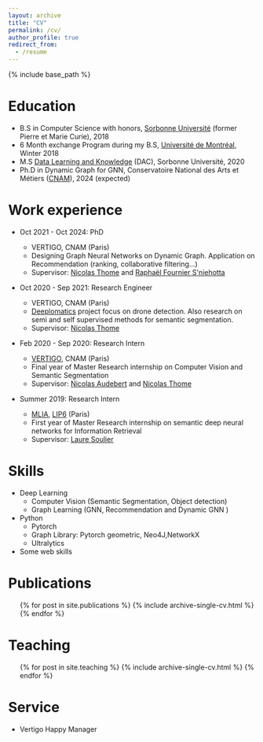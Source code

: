 ```yaml
---
layout: archive
title: "CV"
permalink: /cv/
author_profile: true
redirect_from:
  - /resume
---
```


{% include base_path %}

Education
======
* B.S in Computer Science with honors, [Sorbonne Université](https://sciences.sorbonne-universite.fr/) (former Pierre et Marie Curie), 2018
* 6 Month exchange Program during my B.S, [Université de Montréal](https://www.umontreal.ca/), Winter 2018
* M.S [Data Learning and Knowledge](https://dac.lip6.fr/master/) (DAC), Sorbonne Université, 2020
* Ph.D in Dynamic Graph for GNN, Conservatoire National des Arts et Métiers ([CNAM](https://cedric.cnam.fr/lab/)), 2024 (expected)

Work experience
======
* Oct 2021 - Oct 2024: PhD
  * VERTIGO, CNAM (Paris)
  * Designing Graph Neural Networks on Dynamic Graph. Application on Recommendation (ranking, collaborative filtering…)
  * Supervisor: [Nicolas Thome](http://cedric.cnam.fr/~thomen/) and [Raphaël Fournier S'niehotta](http://raphael.fournier-sniehotta.fr/)

* Oct 2020 - Sep 2021: Research Engineer
  * VERTIGO, CNAM (Paris)
  * [Deeplomatics](https://deeplomatics.gitlab.io/) project focus on drone detection. Also research on semi and self supervised methods for semantic segmentation.
  * Supervisor: [Nicolas Thome](http://cedric.cnam.fr/~thomen/)

* Feb 2020 - Sep 2020: Research Intern
  * [VERTIGO](https://cedric.cnam.fr/lab/equipes/vertigo/), CNAM (Paris)
  * Final year of Master Research internship on Computer Vision and Semantic Segmentation
  * Supervisor: [Nicolas Audebert](https://nicolas.audebert.at/) and [Nicolas Thome](http://cedric.cnam.fr/~thomen/)

* Summer 2019: Research Intern
  * [MLIA](https://mlia.lip6.fr/), [LIP6](https://www.lip6.fr/) (Paris)
  * First year of Master Research internship on semantic deep neural networks for Information Retrieval
  * Supervisor: [Laure Soulier](https://mlia.lip6.fr/soulier/)


  
Skills
======

* Deep Learning
  * Computer Vision (Semantic Segmentation, Object detection)
  * Graph Learning (GNN, Recommendation and Dynamic GNN )
* Python
  * Pytorch 
  * Graph Library: Pytorch geometric, Neo4J,NetworkX 
  * Ultralytics
* Some web skills

Publications
======
  <ul>{% for post in site.publications %}
    {% include archive-single-cv.html %}
  {% endfor %}</ul>

<!---
Talks
======
  <ul>{% for post in site.talks %}
    {% include archive-single-talk-cv.html %}
  {% endfor %}</ul>
-->


Teaching
======
  <ul>{% for post in site.teaching %}
    {% include archive-single-cv.html %}
  {% endfor %}</ul>


Service
======
* Vertigo Happy Manager

